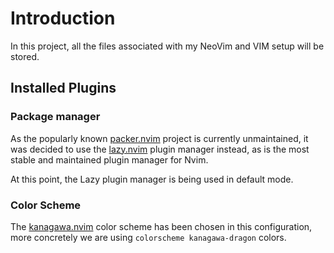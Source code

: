 # Introduction

In this project, all the files associated with my NeoVim and VIM setup will be stored.

## Installed Plugins

### Package manager

As the popularly known [packer.nvim](https://github.com/wbthomason/packer.nvim) project is currently unmaintained,
it was decided to use the [lazy.nvim](https://github.com/folke/lazy.nvim) plugin manager instead, as is the most
stable and maintained plugin manager for Nvim.

At this point, the Lazy plugin manager is being used in default mode.

### Color Scheme

The [kanagawa.nvim](https://github.com/rebelot/kanagawa.nvim) color scheme has been chosen in this configuration,
more concretely we are using `colorscheme kanagawa-dragon` colors.

